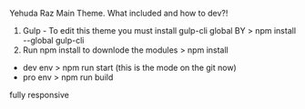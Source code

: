 Yehuda Raz Main Theme.
What included and how to dev?!

1. Gulp - To edit this theme you must install gulp-cli global BY > npm install --global gulp-cli
2. Run npm install to downlode the modules > npm install

- dev env > npm run start (this is the mode on the git now)
- pro env > npm run build

fully responsive
